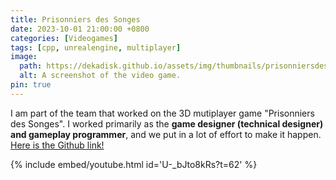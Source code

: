```yaml
---
title: Prisonniers des Songes
date: 2023-10-01 21:00:00 +0800
categories: [Videogames]
tags: [cpp, unrealengine, multiplayer]
image:
  path: https://dekadisk.github.io/assets/img/thumbnails/prisonniersdessonges.png
  alt: A screenshot of the video game.
pin: true
---
```


I am part of the team that worked on the 3D mutiplayer game "Prisonniers des Songes". I worked primarily as the **game designer (technical designer) and gameplay programmer**, and we put in a lot of effort to make it happen. [Here is the Github link!](https://github.com/Dekadisk/PrisonniersDesSonges)

{% include embed/youtube.html id='U-_bJto8kRs?t=62' %}

